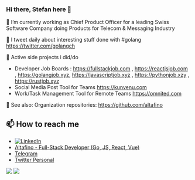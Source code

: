 ### Hi there, Stefan here 👋

🔭 I’m currently working as Chief Product Officer for a leading Swiss Software Company doing Products for Telecom & Messaging Industry

🔭 I tweet daily about interesting stuff done with #golang https://twitter.com/golangch

🔭 Active side projects i did/do
* Developer Job Boards : https://fullstackjob.com , https://reactjsjob.com , https://golangjob.xyz, https://javascriptjob.xyz , https://pythonjob.xzy , https://rustjob.xyz
* Social Media Post Tool for Teams https://kunvenu.com
* Work/Task Management Tool for Remote Teams https://omnited.com

🔭 See also: Organization repositories: https://github.com/altafino

## 📫 How to reach me
* [![LinkedIn](https://img.shields.io/badge/Stefan%20Wuthrich-blue?style=flat&logo=Linkedin&logoColor=white&link=https://www.linkedin.com/in/stefanwuthrich/)](https://www.linkedin.com/in/stefanwuthrich/) 
* [Altafino - Full-Stack Developer (Go, JS, React, Vue)](https://altafino.com)
* [Telegram](https://t.me/altafino)
* [Twitter Personal](https://twitter.com/bonfaru)

![](https://github-readme-stats.vercel.app/api?username=stefanwuthrich&count_private=true&show_icons=true&theme=tokyonight&line_height=27)
![](https://github-readme-stats-eight-theta.vercel.app/api?organisation=altafino&show_icons=true&theme=algolia&include_all_commits=true&count_private=true&line_height=27)


<!--
**stefanwuthrich/stefanwuthrich** is a ✨ _special_ ✨ repository because its `README.md` (this file) appears on your GitHub profile.

Here are some ideas to get you started:

- 🔭 I’m currently working on ...
- 🌱 I’m currently learning ...
- 👯 I’m looking to collaborate on ...
- 🤔 I’m looking for help with ...
- 💬 Ask me about ...
- 📫 How to reach me: ...
- 😄 Pronouns: ...
- ⚡ Fun fact: ...
-->
